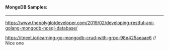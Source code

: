 ####    MongoDB Samples:
***


https://www.thepolyglotdeveloper.com/2019/02/developing-restful-api-golang-mongodb-nosql-database/

https://itnext.io/learning-go-mongodb-crud-with-grpc-98e425aeaae6 // Nice one